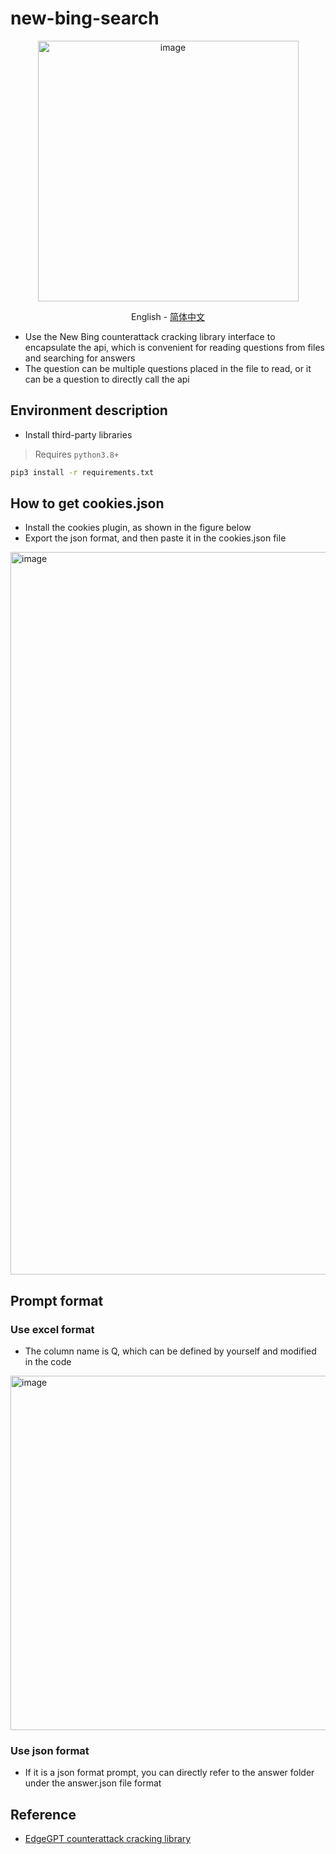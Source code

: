 # new-bing-search

<div align="center">
  <img width="417" alt="image" src="https://github.com/JimouChen/new-bing-search/assets/63119239/451014a7-57d6-4750-b010-8639779d44bf">

<a>English</a> -
<a href="https://github.com/JimouChen/new-bing-search/blob/main/README_CN.md">简体中文</a>
</div>

- Use the New Bing counterattack cracking library interface to encapsulate the api, which is convenient for reading questions from files and searching for answers
- The question can be multiple questions placed in the file to read, or it can be a question to directly call the api

## Environment description
- Install third-party libraries
> Requires `python3.8+`

```bash
pip3 install -r requirements.txt
```

## How to get cookies.json
- Install the cookies plugin, as shown in the figure below
- Export the json format, and then paste it in the cookies.json file 
<img width="1156" alt="image" src="https://github.com/JimouChen/new-bing-search/assets/63119239/b14779d7-40ef-4f82-88d6-17d29f59c2f8">

## Prompt format
### Use excel format
- The column name is Q, which can be defined by yourself and modified in the code 
<img width="567" alt="image" src="https://github.com/JimouChen/new-bing-search/assets/63119239/d1d9d4aa-b534-49e6-8d85-64578fefcbfa">

### Use json format
- If it is a json format prompt, you can directly refer to the answer folder under the answer.json file format

## Reference

- [EdgeGPT counterattack cracking library](https://github.com/acheong08/EdgeGPT)
